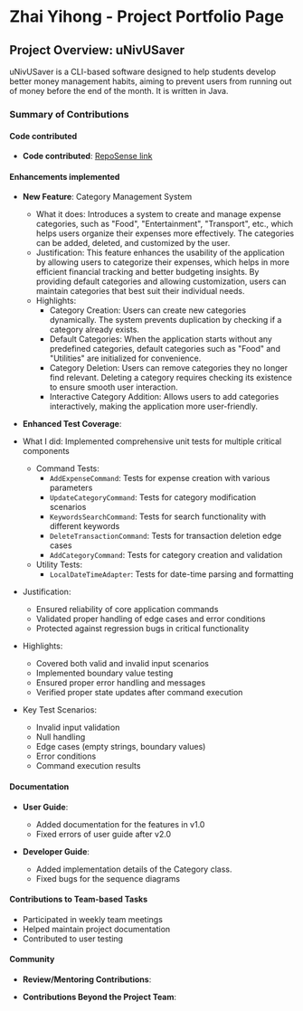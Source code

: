 # Zhai Yihong - Project Portfolio Page

## Project Overview: uNivUSaver

uNivUSaver is a CLI-based software designed to help students develop better money management habits, aiming to prevent users from running out of money before the end of the month. It is written in Java.

### Summary of Contributions

#### Code contributed
* **Code contributed**: [RepoSense link](https://nus-cs2113-ay2425s1.github.io/tp-dashboard/?search=Zhai&sort=groupTitle&sortWithin=title&timeframe=commit&mergegroup=&groupSelect=groupByRepos&breakdown=true&checkedFileTypes=docs~functional-code~test-code~other&since=2024-09-20&tabOpen=true&tabType=authorship&tabAuthor=YukeeHong&tabRepo=AY2425S1-CS2113-W10-4%2Ftp%5Bmaster%5D&authorshipIsMergeGroup=false&authorshipFileTypes=docs~functional-code~test-code&authorshipIsBinaryFileTypeChecked=false&authorshipIsIgnoredFilesChecked=false)

#### Enhancements implemented
* **New Feature**: Category Management System
    * What it does: Introduces a system to create and manage expense categories, such as "Food", "Entertainment", "Transport", etc., which helps users organize their expenses more effectively. The categories can be added, deleted, and customized by the user.
    * Justification: This feature enhances the usability of the application by allowing users to categorize their expenses, which helps in more efficient financial tracking and better budgeting insights. By providing default categories and allowing customization, users can maintain categories that best suit their individual needs.
    * Highlights:
        - Category Creation: Users can create new categories dynamically. The system prevents duplication by checking if a category already exists.
        - Default Categories: When the application starts without any predefined categories, default categories such as "Food" and "Utilities" are initialized for convenience.
        - Category Deletion: Users can remove categories they no longer find relevant. Deleting a category requires checking its existence to ensure smooth user interaction.
        - Interactive Category Addition: Allows users to add categories interactively, making the application more user-friendly.
* **Enhanced Test Coverage**:
*  What I did: Implemented comprehensive unit tests for multiple critical components
    * Command Tests:
        * `AddExpenseCommand`: Tests for expense creation with various parameters
        * `UpdateCategoryCommand`: Tests for category modification scenarios
        * `KeywordsSearchCommand`: Tests for search functionality with different keywords
        * `DeleteTransactionCommand`: Tests for transaction deletion edge cases
        * `AddCategoryCommand`: Tests for category creation and validation
    * Utility Tests:
        * `LocalDateTimeAdapter`: Tests for date-time parsing and formatting

* Justification:
    * Ensured reliability of core application commands
    * Validated proper handling of edge cases and error conditions
    * Protected against regression bugs in critical functionality

* Highlights:
    * Covered both valid and invalid input scenarios
    * Implemented boundary value testing
    * Ensured proper error handling and messages
    * Verified proper state updates after command execution

* Key Test Scenarios:
    * Invalid input validation
    * Null handling
    * Edge cases (empty strings, boundary values)
    * Error conditions
    * Command execution results

#### Documentation
* **User Guide**:
    * Added documentation for the features in v1.0
    * Fixed errors of user guide after v2.0
  
* **Developer Guide**:
    * Added implementation details of the Category class.
    * Fixed bugs for the sequence diagrams

#### Contributions to Team-based Tasks
* Participated in weekly team meetings
* Helped maintain project documentation
* Contributed to user testing

#### Community
* **Review/Mentoring Contributions**:

* **Contributions Beyond the Project Team**:
